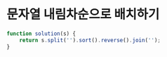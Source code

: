 # 문자열 내림차순으로 배치하기

```javascript
function solution(s) {
    return s.split('').sort().reverse().join('');
}
```

